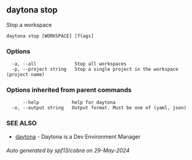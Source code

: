 ## daytona stop

Stop a workspace

```
daytona stop [WORKSPACE] [flags]
```

### Options

```
  -a, --all              Stop all workspaces
  -p, --project string   Stop a single project in the workspace (project name)
```

### Options inherited from parent commands

```
      --help            help for daytona
  -o, --output string   Output format. Must be one of (yaml, json)
```

### SEE ALSO

* [daytona](daytona.md)	 - Daytona is a Dev Environment Manager

###### Auto generated by spf13/cobra on 29-May-2024
